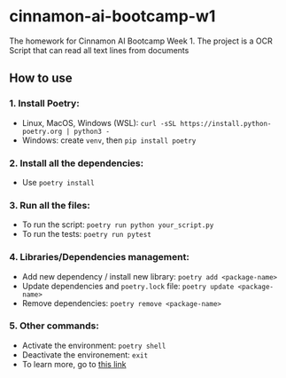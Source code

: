 # cinnamon-ai-bootcamp-w1

The homework for Cinnamon AI Bootcamp Week 1. The project is a OCR Script that can read all text lines from documents

## How to use

### 1. Install Poetry:

- Linux, MacOS, Windows (WSL): `curl -sSL https://install.python-poetry.org | python3 -`
- Windows: create `venv`, then `pip install poetry`

### 2. Install all the dependencies:

- Use `poetry install`

### 3. Run all the files:

- To run the script: `poetry run python your_script.py`
- To run the tests: `poetry run pytest`

### 4. Libraries/Dependencies management:

- Add new dependency / install new library: `poetry add <package-name>`
- Update dependencies and `poetry.lock` file: `poetry update <package-name>`
- Remove dependencies: `poetry remove <package-name>`

### 5. Other commands:

- Activate the environment: `poetry shell`
- Deactivate the environement: `exit`
- To learn more, go to [this link](https://python-poetry.org/docs/cli/)
